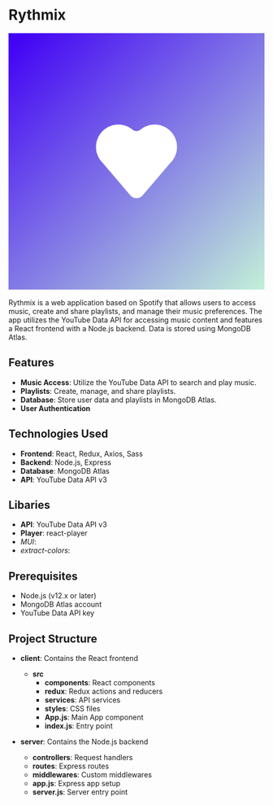 # Rythmix

![Ryhtmix](./public/imgs//likedsongs.png)

Rythmix is a web application based on Spotify that allows users to access music, create and share playlists, and manage their music preferences. The app utilizes the YouTube Data API for accessing music content and features a React frontend with a Node.js backend. Data is stored using MongoDB Atlas.

## Features

- **Music Access**: Utilize the YouTube Data API to search and play music.
- **Playlists**: Create, manage, and share playlists.
- **Database**: Store user data and playlists in MongoDB Atlas.
- **User Authentication**

## Technologies Used

- **Frontend**: React, Redux, Axios, Sass
- **Backend**: Node.js, Express
- **Database**: MongoDB Atlas
- **API**: YouTube Data API v3

## Libaries

- **API**: YouTube Data API v3
- **Player**: react-player
- *MUI*: 
- *extract-colors*: 

## Prerequisites

- Node.js (v12.x or later)
- MongoDB Atlas account
- YouTube Data API key


## Project Structure

- **client**: Contains the React frontend
  - **src**
    - **components**: React components
    - **redux**: Redux actions and reducers
    - **services**: API services
    - **styles**: CSS files
    - **App.js**: Main App component
    - **index.js**: Entry point

- **server**: Contains the Node.js backend
  - **controllers**: Request handlers
  - **routes**: Express routes
  - **middlewares**: Custom middlewares
  - **app.js**: Express app setup
  - **server.js**: Server entry point